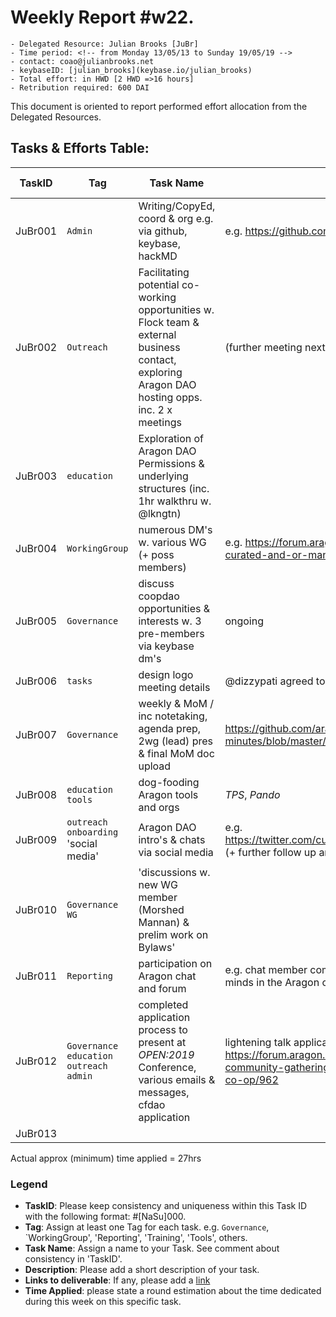 # Weekly Report #w22.

```
- Delegated Resource: Julian Brooks [JuBr]
- Time period: <!-- from Monday 13/05/13 to Sunday 19/05/19 -->
- contact: coao@julianbrooks.net
- keybaseID: [julian_brooks](keybase.io/julian_brooks)
- Total effort: in HWD [2 HWD =>16 hours]
- Retribution required: 600 DAI
```

This document is oriented to report performed effort allocation from the Delegated Resources.

## Tasks & Efforts Table:

| TaskID | Tag | Task Name | Description | Links to deliverable | Time applied |
|---|---|---|---|---|---|
|JuBr001 | `Admin` | Writing/CopyEd, coord & org e.g. via github, keybase, hackMD |e.g. https://github.com/aragoncoop  | 6hr |  |
|JuBr002 | `Outreach` | Facilitating potential co-working opportunities w. Flock team & external business contact, exploring Aragon DAO hosting opps. inc. 2 x meetings  |(further meeting next week)  | 3hr |  |
|JuBr003 | `education`  |Exploration of Aragon DAO Permissions & underlying structures (inc. 1hr walkthru w. @lkngtn) |  | 2hr |  |
|JuBr004 | `WorkingGroup` | numerous DM's w. various WG (+ poss members)  |e.g. https://forum.aragon.org/t/community-fund-dao-being-curated-and-or-managed-by-the-cooperative-dao/934/10 | 2hr |  |
|JuBr005 | `Governance` | discuss coopdao opportunities & interests w. 3 pre-members via keybase dm's | ongoing | 1hr  |  |
|JuBr006 | `tasks` | design logo meeting details | @dizzypati agreed to design new coopdao logo | 2hr |  |
|JuBr007 | `Governance` | weekly & MoM / inc notetaking, agenda prep, 2wg (lead) pres & final MoM doc upload | https://github.com/aragoncoop/meetings-and-minutes/blob/master/MoM-05-15.md | 2hr |  |
|JuBr008 | `education` `tools` | dog-fooding Aragon tools and orgs | _TPS_, _Pando_ | 2hr |  |
|JuBr009 | `outreach` `onboarding` 'social media'| Aragon DAO intro's & chats via social media |e.g. https://twitter.com/culturebanks/status/1128175439585923073 (+ further follow up and DAO setup assistance)  | 1hr |  |
|JuBr010 | `Governance` `WG` | 'discussions w. new WG member (Morshed Mannan) & prelim work on Bylaws' |  | 2hr  |  |
|JuBr011 | `Reporting` | participation on Aragon chat and forum |e.g. chat member comment "I'm happy to see so many bright minds in the Aragon community:f:"  | 2hr |  |
|JuBr012 | `Governance` `education` `outreach` `admin` | completed application process to present at _OPEN:2019_ Conference, various emails & messages, cfdao application  | lightening talk application successful, apply CFDAO for funding https://forum.aragon.org/t/funding-proposal-open-2019-community-gathering-decentralised-collaboration-the-open-co-op/962| 2hr  |  |
|JuBr013 |  |  |  |  |  |

Actual approx (minimum) time applied = 27hrs

### Legend
- **TaskID**: Please keep consistency and uniqueness within this Task ID with the following format: #[NaSu]000.
- **Tag**: Assign at least one Tag for each task. e.g. `Governance`, `WorkingGroup', 'Reporting', 'Training', 'Tools', others.
- **Task Name**: Assign a name to your Task. See comment about consistency in 'TaskID'.
- **Description**: Please add a short description of your task.
- **Links to deliverable**: If any, please add a [link](#linkurl)
- **Time Applied**: please state a round estimation about the time dedicated during this week on this specific task.
